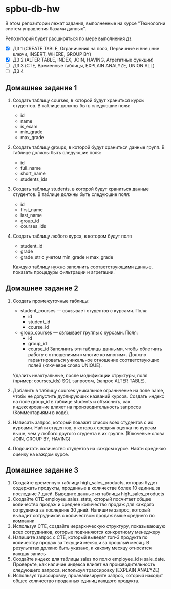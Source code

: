 # spbu-db-hw

В этом репозитории лежат задания, выполненные на курсе "Технологии систем управления базами данных".

Репозиторий будет расширяться по мере выполнения дз.

- [x] ДЗ 1 (CREATE TABLE, Ограничения на поля, Первичные и внешние ключи, INSERT, WHERE, GROUP BY)
- [x] ДЗ 2 (ALTER TABLE, INDEX, JOIN, HAVING, Агрегатные функции)
- [ ] ДЗ 3 (CTE, Временные таблицы, EXPLAIN ANALYZE, UNION ALL)
- [ ] ДЗ 4

## Домашнее задание 1

1. Создать таблицу courses, в которой будут храниться курсы студентов.
   В таблице должны быть следуюшие поля:
   * id
   * name
   * is_exam
   * min_grade
   * max_grade
     
2. Создать таблицу groups, в которой будут храниться данные групп. В таблице должны быть следуюшие поля:
   * id
   * full_name
   * short_name
   * students_ids
     
3. Создать таблицу students, в которой будут храниться данные студентов. В таблице должны быть следуюшие поля:
   * id
   * first_name
   * last_name
   * group_id
   * courses_ids
4. Создать таблицу любого курса, в котором будут поля
   * student_id
   * grade
   * grade_str с учетом min_grade и max_grade
   
   Каждую таблицу нужно заполнить соответствующими данные, показать процедуры фильтрации и агрегации.

## Домашнее задание 2

1. Создать промежуточные таблицы:
   * student_courses — связывает студентов с курсами. Поля:
      * id
      * student_id
      * course_id
   * group_courses — связывает группы с курсами. Поля:
      * id
      * group_id
      * course_id
   Заполнить эти таблицы данными, чтобы облегчить работу с отношениями «многие ко многим». Должно гарантироваться уникальное отношение соответствующих полей (ключевое слово UNIQUE).

   Удалить неактуальные, после модификации структуры, поля (пример: courses_ids) SQL запросом, (запрос ALTER TABLE).

2. Добавить в таблицу courses уникальное ограничение на поле name, чтобы не допустить дублирующих названий курсов. Создать индекс на поле group_id в таблице students и объяснить, как индексирование влияет на производительность запросов (Комментариями в коде).

3. Написать запрос, который покажет список всех студентов с их курсами. Найти студентов, у которых средняя оценка по курсам выше, чем у любого другого студента в их группе. (Ключевые слова JOIN, GROUP BY, HAVING)

4. Подсчитать количество студентов на каждом курсе. Найти среднюю оценку на каждом курсе.

## Домашнее задание 3

1. Создайте временную таблицу high_sales_products, которая будет содержать продукты, проданные в количестве более 10 единиц за последние 7 дней. Выведите данные из таблицы high_sales_products 
2. Создайте CTE employee_sales_stats, который посчитает общее количество продаж и среднее количество продаж для каждого сотрудника за последние 30 дней. Напишите запрос, который выводит сотрудников с количеством продаж выше среднего по компании 
3. Используя CTE, создайте иерархическую структуру, показывающую всех сотрудников, которые подчиняются конкретному менеджеру
4. Напишите запрос с CTE, который выведет топ-3 продукта по количеству продаж за текущий месяц и за прошлый месяц. В результатах должно быть указано, к какому месяцу относится каждая запись
5. Создайте индекс для таблицы sales по полю employee_id и sale_date. Проверьте, как наличие индекса влияет на производительность следующего запроса, используя трассировку (EXPLAIN ANALYZE)
6. Используя трассировку, проанализируйте запрос, который находит общее количество проданных единиц каждого продукта. 




